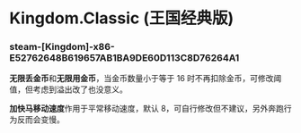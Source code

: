 # Kingdom.Classic (王国经典版)

### steam-[Kingdom]-x86-E52762648B619657AB1BA9DE60D113C8D76264A1
**无限丢金币**和**无限用金币**，当金币数量小于等于 16 时不再扣除金币，可修改阈值，但考虑到溢出改了也没意义。

**加快马移动速度**作用于平常移动速度，默认 8，可自行修改但不建议，另外奔跑行为反而会变慢。
 